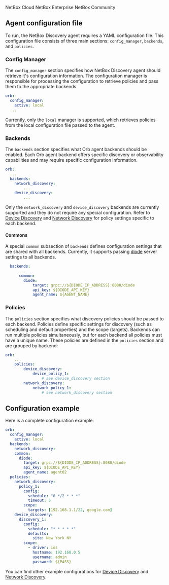 <span className="pill pill-cloud">NetBox Cloud</span>
<span className="pill pill-enterprise">NetBox Enterprise</span>
<span className="pill pill-community">NetBox Community</span>

## Agent configuration file
To run, the NetBox Discovery agent requires a YAML configuration file. This configuration file consists of three main sections: `config_manager`, `backends`, and `policies`.


### Config Manager
The `config_manager` section specifies how NetBox Discovery agent should retrieve it's configuration information. The configuration manager is responsible for processing the configuration to retrieve policies and pass them to the appropriate backends.

```yaml
orb:
  config_manager:
    active: local
  ...
```

Currently, only the `local` manager is supported, which retrieves policies from the local configuration file passed to the agent.

### Backends
The `backends` section specifies what Orb agent backends should be enabled. Each Orb agent backend offers specific discovery or observability capabilities and may require specific configuration information.

```yaml
orb:
  ...
  backends:
    network_discovery:
        ...
    device_discovery:
        ...
```
Only the `network_discovery` and `device_discovery` backends are currently supported and they do not require any special configuration. Refer to [Device Discovery](device_discovery.md) and [Network Discovery](network_discovery.md) for policy settings specific to each backend.

#### Commons
A special `common` subsection of `backends` defines configuration settings that are shared with all backends. Currently, it supports passing [diode](https://github.com/netboxlabs/diode) server settings to all backends.

```yaml
  backends:
      ...
      common:
        diode:
            target: grpc://${DIODE_IP_ADDRESS}:8080/diode
            api_key: ${DIODE_API_KEY}
            agent_name: ${AGENT_NAME}
```

### Policies
The `policies` section specifies what discovery policies should be passed to each backend. Policies define specific settings for discovery (such as scheduling and default properties) and the scope (targets). Backends can run multiple policies simultaneously, but for each backend all policies must have a unique name. These policies are defined in the `policies` section and are grouped by backend:

```yaml
orb:
    ...
    policies:
        device_discovery:
            device_policy_1:
                # see device_discovery section
        network_discovery:
            network_policy_1:
                # see network_discovery section
```

## Configuration example
Here is a complete configuration example:

```yaml
orb:
  config_manager:
    active: local
  backends:
    network_discovery:
    common:
      diode:
        target: grpc://${DIODE_IP_ADDRESS}:8080/diode
        api_key: ${DIODE_API_KEY}
        agent_name: agent02
  policies:
    network_discovery:
      policy_1:
        config:
          schedule: "0 */2 * * *"
          timeout: 5
        scope:
          targets: [192.168.1.1/22, google.com]
    device_discovery:
      discovery_1:
        config:
          schedule: "* * * * *"
          defaults:
            site: New York NY
        scope:
          - driver: ios
            hostname: 192.168.0.5
            username: admin
            password: ${PASS}
```

You can find other example configurations for [Device Discovery](device_discovery.md) and [Network Discovery](network_discovery.md).
